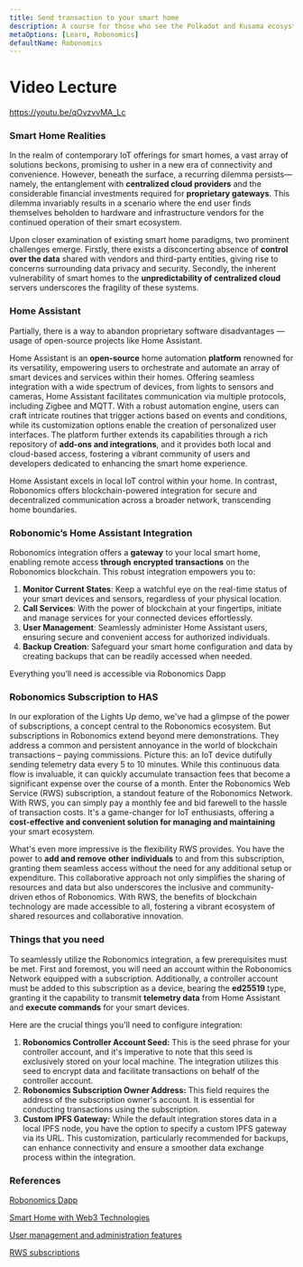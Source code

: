 ```yaml
---
title: Send transaction to your smart home
description: A course for those who see the Polkadot and Kusama ecosystem for the first time.
metaOptions: [Learn, Robonomics]
defaultName: Robonomics
---
```


# Video Lecture

https://youtu.be/qOvzvvMA_Lc

<Spoiler title="<h2 style='display: inline;' >Lesson 20. Send transaction to your smart home</h2>">

### Smart Home Realities

In the realm of contemporary IoT offerings for smart homes, a vast array of solutions beckons, promising to usher in a new era of connectivity and convenience. However, beneath the surface, a recurring dilemma persists—namely, the entanglement with **centralized cloud providers** and the considerable financial investments required for **proprietary gateways**. This dilemma invariably results in a scenario where the end user finds themselves beholden to hardware and infrastructure vendors for the continued operation of their smart ecosystem. 

Upon closer examination of existing smart home paradigms, two prominent challenges emerge. Firstly, there exists a disconcerting absence of **control over the data** shared with vendors and third-party entities, giving rise to concerns surrounding data privacy and security. 
Secondly, the inherent vulnerability of smart homes to the **unpredictability of centralized cloud** servers underscores the fragility of these systems. 

### Home Assistant

Partially, there is a way to abandon proprietary software disadvantages — usage of open-source projects like Home Assistant.

Home Assistant is an **open-source** home automation **platform** renowned for its versatility, empowering users to orchestrate and automate an array of smart devices and services within their homes. Offering seamless integration with a wide spectrum of devices, from lights to sensors and cameras, Home Assistant facilitates communication via multiple protocols, including Zigbee and MQTT. With a robust automation engine, users can craft intricate routines that trigger actions based on events and conditions, while its customization options enable the creation of personalized user interfaces. The platform further extends its capabilities through a rich repository of **add-ons and integrations**, and it provides both local and cloud-based access, fostering a vibrant community of users and developers dedicated to enhancing the smart home experience.

Home Assistant excels in local IoT control within your home. In contrast, Robonomics offers blockchain-powered integration for secure and decentralized communication across a broader network, transcending home boundaries.

### Robonomic’s Home Assistant Integration

Robonomics integration offers a **gateway** to your local smart home, enabling remote access **through** **encrypted** **transactions** on the Robonomics blockchain. This robust integration empowers you to:

1. **Monitor Current States**: Keep a watchful eye on the real-time status of your smart devices and sensors, regardless of your physical location.
2. **Call Services**: With the power of blockchain at your fingertips, initiate and manage services for your connected devices effortlessly.
3. **User Management**: Seamlessly administer Home Assistant users, ensuring secure and convenient access for authorized individuals.
4. **Backup Creation**: Safeguard your smart home configuration and data by creating backups that can be readily accessed when needed. 

Everything you’ll need is accessible via Robonomics Dapp

<LessonImages src="kusama-theory-practice/lesson20-scheme.png" alt=""/>

### Robonomics Subscription to HAS

In our exploration of the Lights Up demo, we've had a glimpse of the power of subscriptions, a concept central to the Robonomics ecosystem. But subscriptions in Robonomics extend beyond mere demonstrations. They address a common and persistent annoyance in the world of blockchain transactions – paying commissions. Picture this: an IoT device dutifully sending telemetry data every 5 to 10 minutes. While this continuous data flow is invaluable, it can quickly accumulate transaction fees that become a significant expense over the course of a month. Enter the Robonomics Web Service (RWS) subscription, a standout feature of the Robonomics Network. With RWS, you can simply pay a monthly fee and bid farewell to the hassle of transaction costs. It's a game-changer for IoT enthusiasts, offering a **cost-effective and convenient solution for managing and maintaining** your smart ecosystem.

What's even more impressive is the flexibility RWS provides. You have the power to **add and remove** **other** **individuals** to and from this subscription, granting them seamless access without the need for any additional setup or expenditure. This collaborative approach not only simplifies the sharing of resources and data but also underscores the inclusive and community-driven ethos of Robonomics. With RWS, the benefits of blockchain technology are made accessible to all, fostering a vibrant ecosystem of shared resources and collaborative innovation.

### Things that you need

To seamlessly utilize the Robonomics integration, a few prerequisites must be met. First and foremost, you will need an account within the Robonomics Network equipped with a subscription. Additionally, a controller account must be added to this subscription as a device, bearing the **ed25519** type, granting it the capability to transmit **telemetry data** from Home Assistant and **execute commands** for your smart devices.

Here are the crucial things you'll need to configure integration:

1. **Robonomics Controller Account Seed:** This is the seed phrase for your controller account, and it's imperative to note that this seed is exclusively stored on your local machine. The integration utilizes this seed to encrypt data and facilitate transactions on behalf of the controller account.
2. **Robonomics Subscription Owner Address:** This field requires the address of the subscription owner's account. It is essential for conducting transactions using the subscription.
3. **Custom IPFS Gateway:** While the default integration stores data in a local IPFS node, you have the option to specify a custom IPFS gateway via its URL. This customization, particularly recommended for backups, can enhance connectivity and ensure a smoother data exchange process within the integration.

### References

[Robonomics Dapp](https://dapp.robonomics.network/#/)

[Smart Home with Web3 Technologies](https://wiki.robonomics.network/docs/robonomics-smart-home-overview/#secure-iot-with-blockchain)

[User management and administration features](https://www.notion.so/Robonomics-89eff6cb75ac4b9680ca943ca2c332cd?pvs=21)

[RWS subscriptions](https://wiki.robonomics.network/docs/subscription-launch)

</Spoiler>


<FeedbackBlock 
formUrl="https://faas-fra1-afec6ce7.doserverless.co/api/v1/web/fn-18e93402-1ffe-47e8-be1d-e28a6ac871f1/default/Feedback"
lessonLabel="has"
/>